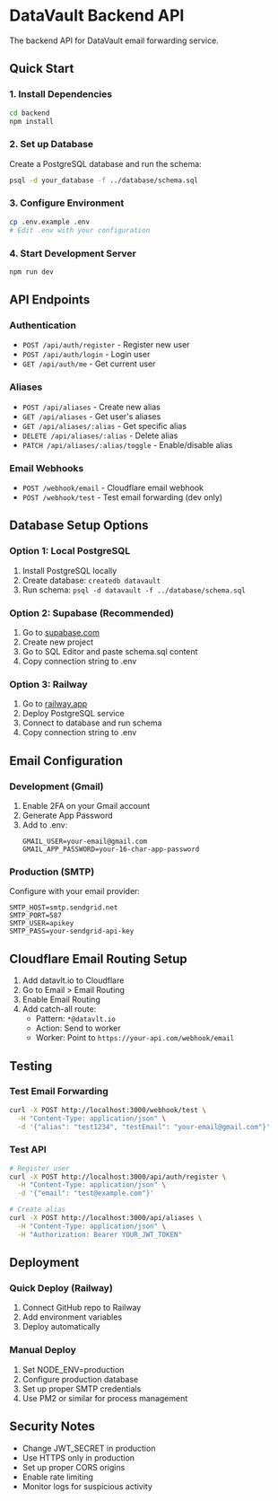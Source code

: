 # DataVault Backend API

The backend API for DataVault email forwarding service.

## Quick Start

### 1. Install Dependencies
```bash
cd backend
npm install
```

### 2. Set up Database
Create a PostgreSQL database and run the schema:
```bash
psql -d your_database -f ../database/schema.sql
```

### 3. Configure Environment
```bash
cp .env.example .env
# Edit .env with your configuration
```

### 4. Start Development Server
```bash
npm run dev
```

## API Endpoints

### Authentication
- `POST /api/auth/register` - Register new user
- `POST /api/auth/login` - Login user
- `GET /api/auth/me` - Get current user

### Aliases
- `POST /api/aliases` - Create new alias
- `GET /api/aliases` - Get user's aliases
- `GET /api/aliases/:alias` - Get specific alias
- `DELETE /api/aliases/:alias` - Delete alias
- `PATCH /api/aliases/:alias/toggle` - Enable/disable alias

### Email Webhooks
- `POST /webhook/email` - Cloudflare email webhook
- `POST /webhook/test` - Test email forwarding (dev only)

## Database Setup Options

### Option 1: Local PostgreSQL
1. Install PostgreSQL locally
2. Create database: `createdb datavault`
3. Run schema: `psql -d datavault -f ../database/schema.sql`

### Option 2: Supabase (Recommended)
1. Go to [supabase.com](https://supabase.com)
2. Create new project
3. Go to SQL Editor and paste schema.sql content
4. Copy connection string to .env

### Option 3: Railway
1. Go to [railway.app](https://railway.app)
2. Deploy PostgreSQL service
3. Connect to database and run schema
4. Copy connection string to .env

## Email Configuration

### Development (Gmail)
1. Enable 2FA on your Gmail account
2. Generate App Password
3. Add to .env:
   ```
   GMAIL_USER=your-email@gmail.com
   GMAIL_APP_PASSWORD=your-16-char-app-password
   ```

### Production (SMTP)
Configure with your email provider:
```
SMTP_HOST=smtp.sendgrid.net
SMTP_PORT=587
SMTP_USER=apikey
SMTP_PASS=your-sendgrid-api-key
```

## Cloudflare Email Routing Setup

1. Add datavlt.io to Cloudflare
2. Go to Email > Email Routing
3. Enable Email Routing
4. Add catch-all route:
   - Pattern: `*@datavlt.io`
   - Action: Send to worker
   - Worker: Point to `https://your-api.com/webhook/email`

## Testing

### Test Email Forwarding
```bash
curl -X POST http://localhost:3000/webhook/test \
  -H "Content-Type: application/json" \
  -d '{"alias": "test1234", "testEmail": "your-email@gmail.com"}'
```

### Test API
```bash
# Register user
curl -X POST http://localhost:3000/api/auth/register \
  -H "Content-Type: application/json" \
  -d '{"email": "test@example.com"}'

# Create alias
curl -X POST http://localhost:3000/api/aliases \
  -H "Content-Type: application/json" \
  -H "Authorization: Bearer YOUR_JWT_TOKEN"
```

## Deployment

### Quick Deploy (Railway)
1. Connect GitHub repo to Railway
2. Add environment variables
3. Deploy automatically

### Manual Deploy
1. Set NODE_ENV=production
2. Configure production database
3. Set up proper SMTP credentials
4. Use PM2 or similar for process management

## Security Notes

- Change JWT_SECRET in production
- Use HTTPS only in production
- Set up proper CORS origins
- Enable rate limiting
- Monitor logs for suspicious activity